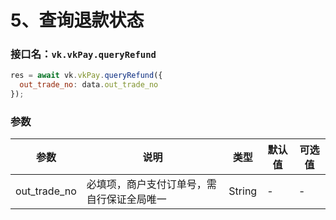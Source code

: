 # 5、查询退款状态

### 接口名：`vk.vkPay.queryRefund`

```js
res = await vk.vkPay.queryRefund({
  out_trade_no: data.out_trade_no
});
```
### 参数

| 参数   | 说明       | 类型    | 默认值  | 可选值 |
|------- |-----------|---------|-------|-------|
| out_trade_no  |   必填项，商户支付订单号，需自行保证全局唯一    | String  | -    | -  |

